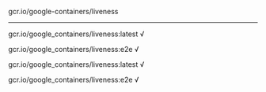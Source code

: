 gcr.io/google-containers/liveness 

----
gcr.io/google_containers/liveness:latest √

gcr.io/google_containers/liveness:e2e √

gcr.io/google_containers/liveness:latest √

gcr.io/google_containers/liveness:e2e √

